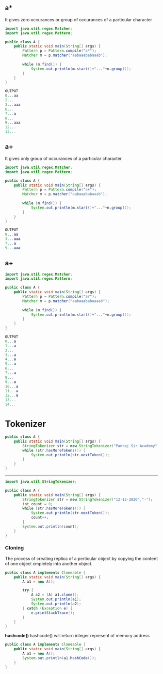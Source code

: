 ## a* ##

It gives zero occurances or group of occurances of a particular character
```java
import java.util.regex.Matcher;
import java.util.regex.Pattern;

public class A {
	public static void main(String[] args) {
		Pattern p = Pattern.compile("a*");
		Matcher m = p.matcher("aabaaababaaab");
		
		while (m.find()) {
			System.out.println(m.start()+"..."+m.group());
		}
	}
}
```
```java
OUTPUT
0...aa
2...
3...aaa
6...
7...a
8...
9...aaa
12...
13...
```
## a+ ##
It gives only group of occurances of a particular character
```java
import java.util.regex.Matcher;
import java.util.regex.Pattern;

public class A {
	public static void main(String[] args) {
		Pattern p = Pattern.compile("a+");
		Matcher m = p.matcher("aabaaababaaab");
		
		while (m.find()) {
			System.out.println(m.start()+"..."+m.group());
		}
	}
}
```

```java
OUTPUT
0...aa
3...aaa
7...a
9...aaa
```

## a+ ##

```java
import java.util.regex.Matcher;
import java.util.regex.Pattern;

public class A {
	public static void main(String[] args) {
		Pattern p = Pattern.compile("a?");
		Matcher m = p.matcher("aabaaababaaaab");
		
		while (m.find()) {
			System.out.println(m.start()+"..."+m.group());
		}
	}
}
```
```java
OUTPUT
0...a
1...a
2...
3...a
4...a
5...a
6...
7...a
8...
9...a
10...a
11...a
12...a
13...
14...

```

# Tokenizer #

```java
public class A {
	public static void main(String[] args) {
		StringTokenizer str = new StringTokenizer("Pankaj Sir Academy");
		while (str.hasMoreTokens()) {
			System.out.println(str.nextToken());
		}
	}
}
```
---
```java
import java.util.StringTokenizer;

public class A {
	public static void main(String[] args) {
		StringTokenizer str = new StringTokenizer("12-12-2020","-");
		int count = 0;
		while (str.hasMoreTokens()) {
			System.out.println(str.nextToken());
			count++;
		}
		System.out.println(count);
	}
}
```
### Cloning ###
The process of creating replica of a perticular object by copying the content of one object cmpletely into another object.
```java
public class A implements Cloneable {
	public static void main(String[] args) {
		A a1 = new A();

		try {
			A a2 = (A) a1.clone();
			System.out.println(a1);
			System.out.println(a2);
		} catch (Exception e) {
			e.printStackTrace();
		}
	}
}
```

**hashcode()**
hashcode() will return integer represent of memory address

```java
public class A implements Cloneable {
	public static void main(String[] args) {
		A a1 = new A();
		System.out.println(a1.hashCode());
	}
}

```
